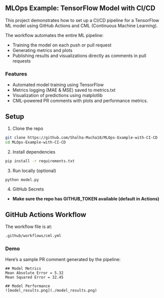 ## MLOps Example: TensorFlow Model with CI/CD
This project demonstrates how to set up a CI/CD pipeline for a TensorFlow ML model using GitHub Actions and CML (Continuous Machine Learning).

The workflow automates the entire ML pipeline:

- Training the model on each push or pull request
- Generating metrics and plots
- Publishing results and visualizations directly as comments in pull requests

### Features
- Automated model training using TensorFlow
- Metrics logging (MAE & MSE) saved to metrics.txt
- Visualization of predictions using matplotlib
- CML-powered PR comments with plots and performance metrics.

## Setup

1. Clone the repo
```bash
git clone https://github.com/Shalha-Mucha18/MLOps-Example-with-CI-CD
cd MLOps-Example-with-CI-CD
```
2. Install dependencies
``` bash
pip install -r requirements.txt
```
3. Run locally (optional)
```bash
python model.py
```
4. GitHub Secrets
   
- **Make sure the repo has GITHUB_TOKEN available (default in Actions)**
## GitHub Actions Workflow

The workflow file is at:
```bash
.github/workflows/cml.yml
```
### Demo

Here’s a sample PR comment generated by the pipeline:

```shell
## Model Metrics
Mean Absolute Error = 5.32
Mean Squared Error = 32.45

## Model Performance
![model_results.png](./model_results.png)
```

